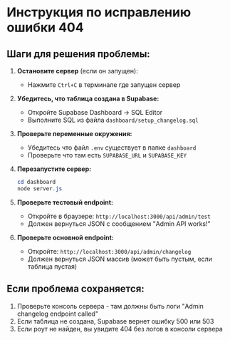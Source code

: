 # Инструкция по исправлению ошибки 404

## Шаги для решения проблемы:

1. **Остановите сервер** (если он запущен):
   - Нажмите `Ctrl+C` в терминале где запущен сервер

2. **Убедитесь, что таблица создана в Supabase:**
   - Откройте Supabase Dashboard → SQL Editor
   - Выполните SQL из файла `dashboard/setup_changelog.sql`

3. **Проверьте переменные окружения:**
   - Убедитесь что файл `.env` существует в папке `dashboard`
   - Проверьте что там есть `SUPABASE_URL` и `SUPABASE_KEY`

4. **Перезапустите сервер:**
   ```powershell
   cd dashboard
   node server.js
   ```

5. **Проверьте тестовый endpoint:**
   - Откройте в браузере: `http://localhost:3000/api/admin/test`
   - Должен вернуться JSON с сообщением "Admin API works!"

6. **Проверьте основной endpoint:**
   - Откройте: `http://localhost:3000/api/admin/changelog`
   - Должен вернуться JSON массив (может быть пустым, если таблица пустая)

## Если проблема сохраняется:

1. Проверьте консоль сервера - там должны быть логи "Admin changelog endpoint called"
2. Если таблица не создана, Supabase вернет ошибку 500 или 503
3. Если роут не найден, вы увидите 404 без логов в консоли сервера


